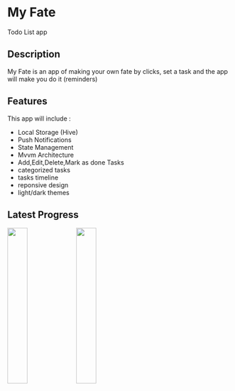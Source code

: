 # My Fate
Todo List app

## Description
My Fate is an app of making your own fate by clicks, set a task and the app will make you do it (reminders)

## Features
This app will include : 
- Local Storage (Hive)
- Push Notifications
- State Management
- Mvvm Architecture
- Add,Edit,Delete,Mark as done Tasks
- categorized tasks
- tasks timeline
- reponsive design
- light/dark themes

## Latest Progress
<p>
<img src="https://user-images.githubusercontent.com/50797015/213196380-ffd3eeb8-1a20-41a2-b5e7-2d61115c56da.png" width=30%/>
<img src="https://user-images.githubusercontent.com/50797015/213196537-d8ed9847-a106-4450-9965-015f70088bfd.png" width=30%/>
</p>
